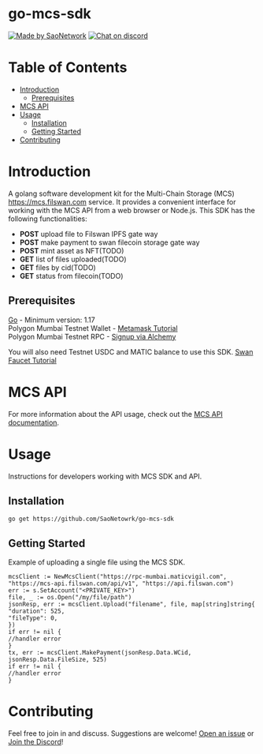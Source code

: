 # go-mcs-sdk

[![Made by SaoNetwork](https://img.shields.io/badge/made%20by-SaoNetwork-green.svg)](https://sao.network/)
[![Chat on discord](https://img.shields.io/badge/join%20-discord-brightgreen.svg)](https://discord.com/invite/q58XsnQqQF)

# Table of Contents <!-- omit in toc -->

- [Introduction](#introduction)
    - [Prerequisites](#prerequisites)
- [MCS API](#mcs-api)
- [Usage](#usage)
    - [Installation](#installation)
    - [Getting Started](#getting-started)
- [Contributing](#contributing)

# Introduction

A golang software development kit for the Multi-Chain Storage (MCS) https://mcs.filswan.com service. It provides a convenient interface for working with the MCS API from a web browser or Node.js. This SDK has the following functionalities:

- **POST**    upload file to Filswan IPFS gate way
- **POST**    make payment to swan filecoin storage gate way
- **POST**    mint asset as NFT(TODO)
- **GET**       list of files uploaded(TODO)
- **GET**       files by cid(TODO)
- **GET**       status from filecoin(TODO)

## Prerequisites

[Go](https://golang.org/doc/install) - Minimum version: 1.17  
Polygon Mumbai Testnet Wallet - [Metamask Tutorial](https://docs.filswan.com/getting-started/beginner-walkthrough/public-testnet/setup-metamask) \
Polygon Mumbai Testnet RPC - [Signup via Alchemy](https://www.alchemy.com/)

You will also need Testnet USDC and MATIC balance to use this SDK. [Swan Faucet Tutorial](https://docs.filswan.com/development-resource/swan-token-contract/acquire-testnet-usdc-and-matic-tokens)

# MCS API

For more information about the API usage, check out the [MCS API documentation](https://docs.filswan.com/development-resource/mcp-api-1).

# Usage

Instructions for developers working with MCS SDK and API.

## Installation
```
go get https://github.com/SaoNetowrk/go-mcs-sdk
```

## Getting Started
Example of uploading a single file using the MCS SDK.

```golang
mcsClient := NewMcsClient("https://rpc-mumbai.maticvigil.com", "https://mcs-api.filswan.com/api/v1", "https://api.filswan.com")
err := s.SetAccount("<PRIVATE_KEY>")
file, _ := os.Open("/my/file/path")
jsonResp, err := mcsClient.Upload("filename", file, map[string]string{
"duration": 525,
"fileType": 0,
})
if err != nil {
//handler error
}
tx, err := mcsClient.MakePayment(jsonResp.Data.WCid, jsonResp.Data.FileSize, 525)
if err != nil {
//handler error
}
```

# Contributing

Feel free to join in and discuss. Suggestions are welcome! [Open an issue](https://github.com/SaoNetwork/go-mcs-sdk/issues) or [Join the Discord](https://discord.com/invite/q58XsnQqQF)!